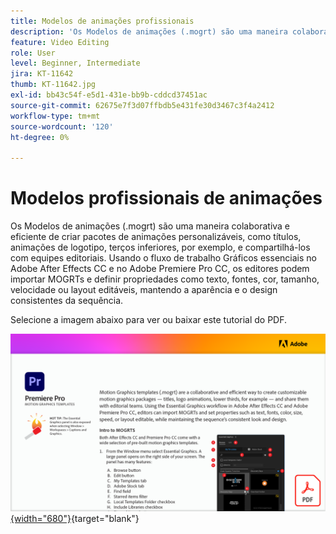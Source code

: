 ```yaml
---
title: Modelos de animações profissionais
description: 'Os Modelos de animações (.mogrt) são uma maneira colaborativa e eficiente de criar pacotes de animações personalizáveis: títulos, animações de logotipo, terços inferiores e compartilhá-los com equipes editoriais'
feature: Video Editing
role: User
level: Beginner, Intermediate
jira: KT-11642
thumb: KT-11642.jpg
exl-id: bb43c54f-e5d1-431e-bb9b-cddcd37451ac
source-git-commit: 62675e7f3d07ffbdb5e431fe30d3467c3f4a2412
workflow-type: tm+mt
source-wordcount: '120'
ht-degree: 0%

---
```


# Modelos profissionais de animações

Os Modelos de animações (.mogrt) são uma maneira colaborativa e eficiente de criar pacotes de animações personalizáveis, como títulos, animações de logotipo, terços inferiores, por exemplo, e compartilhá-los com equipes editoriais. Usando o fluxo de trabalho Gráficos essenciais no Adobe After Effects CC e no Adobe Premiere Pro CC, os editores podem importar MOGRTs e definir propriedades como texto, fontes, cor, tamanho, velocidade ou layout editáveis, mantendo a aparência e o design consistentes da sequência.

Selecione a imagem abaixo para ver ou baixar este tutorial do PDF.

[![Primeira imagem de página do tutorial](assets/MORGTs.png){width="680"}](assets/Adobe-Premiere-Pro-Motion-Graphics-Templates.pdf){target="blank"}
